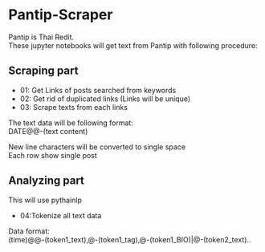 # Pantip-Scraper
Pantip is Thai Redit.  
These jupyter notebooks will get text from Pantip with following procedure:  
  
## Scraping part
  
* 01: Get Links of posts searched from keywords  
* 02: Get rid of duplicated links (Links will be unique)  
* 03: Scrape texts from each links  
  
The text data will be following format:  
DATE@@-(text content)  

New line characters will be converted to single space  
Each row show single post 
  
## Analyzing part
  This will use pythainlp  

  * 04:Tokenize all text data
  
  Data format:  
  (time)@@-(token1_text),@-(token1_tag),@-(token1_BIO)|@-(token2_text)..

